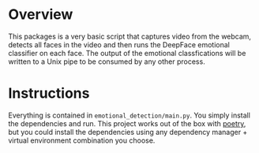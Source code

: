 # Overview
This packages is a very basic script that captures video from the webcam, detects all faces in the video and then runs the DeepFace emotional classifier on each face. The output of the emotional classfications will be written to a Unix pipe to be consumed by any other process.

# Instructions
Everything is contained in `emotional_detection/main.py`. You simply install the dependencies and run. This project works out of the box with [poetry](https://python-poetry.org/), but you could install the dependencies using any dependency manager + virtual environment combination you choose.
